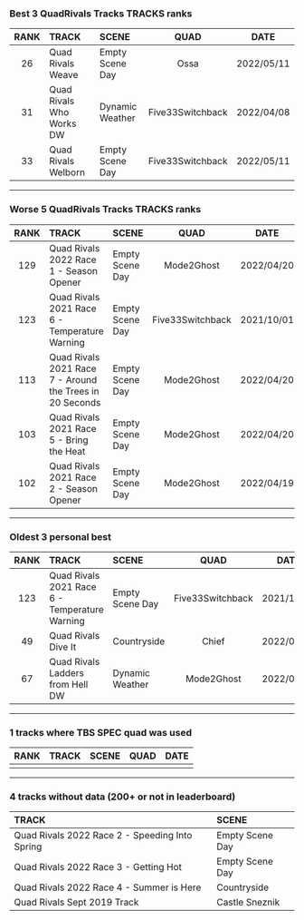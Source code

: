 ### Best 3 QuadRivals Tracks TRACKS ranks
|RANK|TRACK|SCENE|QUAD|DATE|
|:---:|:---|:---|:---:|:---:|
|26|Quad Rivals Weave|Empty Scene Day|Ossa|2022/05/11|
|31|Quad Rivals Who Works DW|Dynamic Weather|Five33Switchback|2022/04/08|
|33|Quad Rivals Welborn|Empty Scene Day|Five33Switchback|2022/05/11|
---
### Worse 5 QuadRivals Tracks TRACKS ranks
|RANK|TRACK|SCENE|QUAD|DATE|
|:---:|:---|:---|:---:|:---:|
|129|Quad Rivals 2022 Race 1 - Season Opener|Empty Scene Day|Mode2Ghost|2022/04/20|
|123|Quad Rivals 2021 Race 6 - Temperature Warning|Empty Scene Day|Five33Switchback|2021/10/01|
|113|Quad Rivals 2021 Race 7 - Around the Trees in 20 Seconds|Empty Scene Day|Mode2Ghost|2022/04/20|
|103|Quad Rivals 2021 Race 5 - Bring the Heat|Empty Scene Day|Mode2Ghost|2022/04/20|
|102|Quad Rivals 2021 Race 2 - Season Opener|Empty Scene Day|Mode2Ghost|2022/04/19|
---
### Oldest 3 personal best
|RANK|TRACK|SCENE|QUAD|DATE|
|:---:|:---|:---|:---:|:---:|
|123|Quad Rivals 2021 Race 6 - Temperature Warning|Empty Scene Day|Five33Switchback|2021/10/01|
|49|Quad Rivals Dive It|Countryside|Chief|2022/01/06|
|67|Quad Rivals Ladders from Hell DW|Dynamic Weather|Mode2Ghost|2022/04/06|
---
### 1 tracks where TBS SPEC quad was used
|RANK|TRACK|SCENE|QUAD|DATE|
|:---:|:---|:---|:---:|:---:|
||||||
---
### 4 tracks without data (200+ or not in leaderboard)
|TRACK|SCENE|
|:---|:---|
|Quad Rivals 2022 Race 2 - Speeding Into Spring|Empty Scene Day|
|Quad Rivals 2022 Race 3 - Getting Hot|Empty Scene Day|
|Quad Rivals 2022 Race 4 - Summer is Here|Countryside|
|Quad Rivals Sept 2019 Track|Castle Sneznik|
